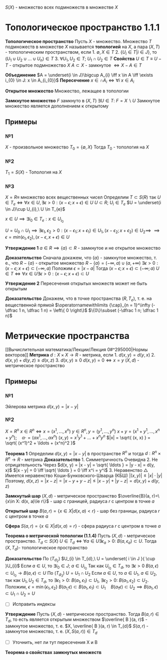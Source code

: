 
$S(X)$ - множество всех подмножеств в множестве $X$

# Топологическое пространство 1.1.1
**Топологическое пространство**
	Пусть $X$ - множество.
	Множество $T$ подмножеств в множестве $X$ называется **топологией** на $X$, а пара $(X, T)$ - топологическим пространством, если
	1. $\emptyset, X \in T$
	2. $\{ U_i\in T | i \in J\}$, то $(U_1 \cup U_2 \cup ... \cup U_n) \in  T$
	3. $\forall U_{1}, U_{2} \in T;\ U_{1} \cap U_{2} \in T$
**Свойства**
	$U \in T \equiv U - T$ - открытое подмножество $X$
	$A\subset X$ - замкнутое $\iff X-A\in T$ 

**Объединение**
	$A = \underset{i \in J}\bigcup A_{i} \iff x \in A \iff \exists i_{0} \in J: x \in A_{i_{0}}$
**Пересечение**
	$x \in \cap A_{i} \iff \forall i \ x \in A_{i}$

**Открытое множество**
	Множество, лежащее в топологии
	
**Замкнутое множество**
	$F$ замкнуто в $(X, T)$
	$\exists U \in T:\ F = X \backslash U$
	Замкнутое множество является дополнением к открытому
## Примеры
### №1
$X$ - произвольное множество
$T_{0} = \left\{\emptyset, X\right\}$
Тогда $T_0$ - топология на $X$

### №2
$T_1=S(X)$ - Топология на $X$

### №3
$X = R \equiv$ множество всех вещественных чисел
Определим $T \subset S(R)$ так $U \in T_{e} \iff \forall x \in U, \exists \epsilon \gt 0: \left(x - \epsilon; x + \epsilon\right) \in U$
$U \subset R;\ U_{i} \in T_{e}$
$U = \underset{i \in J}\cup U_{i},\ U \in T_{e}$

$x \in U \implies \exists i_0 \in T_e: x \in U_{i_0}$

$U=U_0\cap U_1\implies \exists \epsilon_1, \epsilon_2 >0: (x-\epsilon_1; x+\epsilon_1)\in U_1, (x-\epsilon_2; x+\epsilon_2)\in U_2\implies$
$\implies \epsilon=min(\epsilon_1, \epsilon_2), (x-\epsilon, x+\epsilon)\in U$

**Утверждение 1**
	$a\in R\implies \{a\} \subset R$ - замкнутое и не открытое множество

**Доказательство**
	Сначала докажем, что $\{ a \}$ - замкнутое множество, т. е., что
	$R - \{ a \}$ - открытое множество
	$R - \{ a \} = \left(- \infty, a\right) \cup \left(a, +\infty \right)$
	$\exists \epsilon > 0 : \left(x - \epsilon; x + \epsilon\right) \subset \left(- \infty, a\right)$
	Положим $\epsilon = |x - a|$
	Тогда $(x - \epsilon; x + \epsilon) \subset (- \infty; a)$
	$U \in T \iff \forall x \in U \exists \epsilon > 0: (x - \epsilon; x + \epsilon) \subset U$	


**Утверждение 2**
	Пересечения открытых множеств может не быть открытым
 
**Доказательство**
	Докажем, что в точке пространства $(R, T_{e})$, 
	т. е. на вещественной прямой
	$\operatornamewithlimits {\cap}_{n = 1}^\infty (- \dfrac 1 n, \dfrac 1 n) = \left\{ 0 \right\}$
	$\{0\}\subset (-\dfrac 1 n; \dfrac 1 n)$

# Метрические пространства
[[Вычислительная математика/Лекции/Лекция 0#^295000|Нормы векторов]]
**Метрика**
	$d:X \times X\to R$ - метрика, если
	1. $d(x, y) = d(y, x)$
	2. $d(x, y) + d(y, z) \ge d(x, z)$
	3. $d(x, y) \ge 0$
		$d(x, y) = 0 \iff x = y$
$(X, d)$ - метрическое пространство

## Примеры
### №1
Эйлерова метрика
$d(x, y) = |x - y|$

### №2
$X = R^n$
$x \in R^n \iff x = \left(x^1, \ldots, x^n\right)$
$y \in R^n , y = (y^1, \ldots, y^n)$
$x + y = (x^1 + y^1, \ldots, x^n + y^n); \quad \alpha \cdot = (\alpha x^1, \ldots, \alpha x^n)$
$(x, y) = x^1y^1 + \ldots + x^ny^n$
$|x| = \sqrt{ (x, x) } = \sqrt{ (x^1)^2 + \ldots + (x^n)^2 }$

**Теорема 1** 
	Определим $d(x, y) = |x - y|$ в пространстве $R^n$ и тогда $d: R^n \times R^n \to R$ - метрика
**Доказательство**
	1. Симметричность
		 Очевидна
	2. Не отрицательность
		Через $d(x, y) = |x - y| = \sqrt{ \ldots } = |y - x| = d(y, x)$
		 $|x - y| = 0 \iff \sqrt{ \ldots } = 0 \iff x^i = y^i$
	3. Неравенство $\triangle$
		 Имеется неравенство Коши-Бунковского-Шварца (КБШ)
		$|(x, y)| \le |x| \cdot |y|$
		Поэтому, $d(x, z) = |x - z| = |x - y + y - z| \le |x - y| + |y - z| = d(x, y) + d(y, z)$

**Замкнутый шар**
	$(X, d)$ - метрическое пространство
	$\overline{B}(a, r)=\{x\in X: d(x, a)\le r\}$ - шар с границей, радиуса $r$ с центром в точке $a$

**Открытый шар**
	$B(a, r) = \left\{x \in X | d(x, a) < r\right\}$ - шар без границы, радиуса $r$ с центром в точке $a$

**Сфера**
	$S(a, r) = \left\{x \in X | d(x, a) = r\right\}$ - сфера радиуса $r$ с центром в точке $a$	

**Теорема о метрической топологии (1.1.4)**
	Пусть $(X, d)$ - метрическое пространство.
	$T_{d} \subset S(X)$
	$U \in T_{d} \iff \forall a \in U \exists\epsilon_{a} > 0:\ B(a, \epsilon_{a}) \subset U$. Тогда $\left( X, T_{d} \right)$- топологическое пространство

**Доказательство**
	По $\left( T_{d_{2}} \right)$
		$U_{i} \in T_{d},\ U = \underset{ i \in J }{ \cup }U_{i}$
		Если $a \in U,$ то $\exists i_{0} \in J;\ a \in U_{i_{0}}$
		Так как $U_{i_{0}} \in T_{d}$, то $\exists\epsilon > 0$
	$B(a, \epsilon) \subset U_{i_{0}} \to B(a, \epsilon) \subset U$
	По $\left( T_{d_{3}} \right)$
		$U = U_{1} \cap U_{2}$
		Если $a \in U$, то $a \in U_{1},\ a \in U_{2}$, так как $U_{1}, U_{2} \in T_{d}$, то $\exists \epsilon_{1} > 0:\ B(a_{1}, \epsilon_{1}) \subset U_{1},\ \exists \epsilon_{2} > 0:\ B(a_{1}, \epsilon_{2}) \subset U_{2}$.
		Положим, $\epsilon = \min \{ \epsilon_{1}, \epsilon_{2} \}$
		$B(a_{1,}\epsilon) \subset B(a_{1},\epsilon_{1})\subset U_{1}  \quad  B(a_{1}\epsilon) \subset U_{2} \implies B(a_{1}, \epsilon)\subset U_{1} \cap U_{2} = U$
- [ ] Исправить индексы


**Утверждение**
	Пусть $(X, d)$ - метрическое пространство.
	Тогда $B(a, r) \in T_{d}$, то есть является открытым множеством
$\overline{ B }(a, r)$ - замкнутое множество, т. е. $X, \overline{ B }(a, r) \in T_{d}$
$S(a, r)$ - замкнутое множество, т. е. $(X, S(a, r)) \in T_{d}$

- [ ] Уточнить, нет ли тут пересечения Х и В


**Теорема о свойствах замкнутых множеств**

